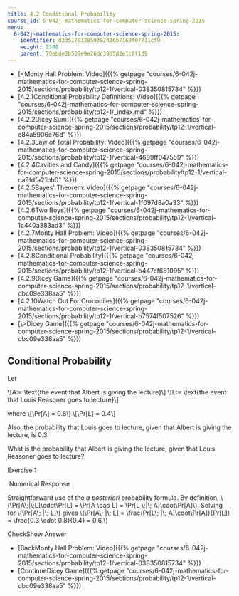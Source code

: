 ```yaml
---
title: 4.2 Conditional Probability
course_id: 6-042j-mathematics-for-computer-science-spring-2015
menu:
  6-042j-mathematics-for-computer-science-spring-2015:
    identifier: d23517012859382416b7168f07711cf9
    weight: 2380
    parent: 79ebde2b537e9e26dc39d5d2e1c8f1d9
---
```

*   [<Monty Hall Problem: Video]({{% getpage "courses/6-042j-mathematics-for-computer-science-spring-2015/sections/probability/tp12-1/vertical-038350815734" %}})
*   [4.2.1Conditional Probability Definitions: Video]({{% getpage "courses/6-042j-mathematics-for-computer-science-spring-2015/sections/probability/tp12-1/_index.md" %}})
*   [4.2.2Dicey Sum]({{% getpage "courses/6-042j-mathematics-for-computer-science-spring-2015/sections/probability/tp12-1/vertical-c84a5906e76d" %}})
*   [4.2.3Law of Total Probability: Video]({{% getpage "courses/6-042j-mathematics-for-computer-science-spring-2015/sections/probability/tp12-1/vertical-4689ff047559" %}})
*   [4.2.4Cavities and Candy]({{% getpage "courses/6-042j-mathematics-for-computer-science-spring-2015/sections/probability/tp12-1/vertical-ca9fdfa21bb0" %}})
*   [4.2.5Bayes' Theorem: Video]({{% getpage "courses/6-042j-mathematics-for-computer-science-spring-2015/sections/probability/tp12-1/vertical-1f097d8a0a33" %}})
*   [4.2.6Two Boys]({{% getpage "courses/6-042j-mathematics-for-computer-science-spring-2015/sections/probability/tp12-1/vertical-1c440a383ad3" %}})
*   [4.2.7Monty Hall Problem: Video]({{% getpage "courses/6-042j-mathematics-for-computer-science-spring-2015/sections/probability/tp12-1/vertical-038350815734" %}})
*   [4.2.8Conditional Probability]({{% getpage "courses/6-042j-mathematics-for-computer-science-spring-2015/sections/probability/tp12-1/vertical-b447cf681095" %}})
*   [4.2.9Dicey Game]({{% getpage "courses/6-042j-mathematics-for-computer-science-spring-2015/sections/probability/tp12-1/vertical-dbc09e338aa5" %}})
*   [4.2.10Watch Out For Crocodiles]({{% getpage "courses/6-042j-mathematics-for-computer-science-spring-2015/sections/probability/tp12-1/vertical-b7574f507526" %}})
*   [\\>Dicey Game]({{% getpage "courses/6-042j-mathematics-for-computer-science-spring-2015/sections/probability/tp12-1/vertical-dbc09e338aa5" %}})

Conditional Probability
-----------------------

  

Let

\\\[A:= \\text{the event that Albert is giving the lecture}\\\] \\\[L:= \\text{the event that Louis Reasoner goes to lecture}\\\]

where \\\[\\Pr\[A\] = 0.8\\\] \\\[\\Pr\[L\] = 0.4\\\]

Also, the probability that Louis goes to lecture, given that Albert is giving the lecture, is 0.3.

What is the probability that Albert is giving the lecture, given that Louis Reasoner goes to lecture?

Exercise 1

&nbsp;Numerical Response&nbsp;

Straightforward use of the _a posteriori_ probability formula. By definition, \\(\\Pr\[A\\;|\\;L\]\\cdot\\Pr\[L\] = \\Pr\[A \\cap L\] = \\Pr\[L \\;|\\; A\]\\cdot\\Pr\[A\]\\). Solving for \\(\\Pr\[A\\; |\\; L\]\\) gives \\(\\Pr\[A\\; |\\; L\] = \\frac{Pr\[L\\; |\\; A\]\\cdot\\Pr\[A\]}{Pr\[L\]} = \\frac{0.3 \\cdot 0.8}{0.4} = 0.6.\\)

CheckShow Answer

*   [BackMonty Hall Problem: Video]({{% getpage "courses/6-042j-mathematics-for-computer-science-spring-2015/sections/probability/tp12-1/vertical-038350815734" %}})
*   [ContinueDicey Game]({{% getpage "courses/6-042j-mathematics-for-computer-science-spring-2015/sections/probability/tp12-1/vertical-dbc09e338aa5" %}})
